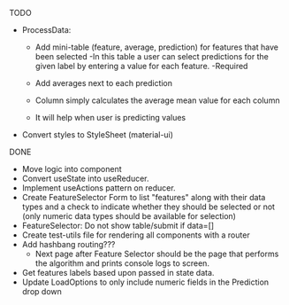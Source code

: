 TODO


- ProcessData:

    - Add mini-table (feature, average, prediction) for features that have been selected
        -In this table a user can select predictions for the given label
            by entering a value for each feature.
        -Required

    - Add averages next to each prediction
    - Column simply calculates the average mean value for each column
    - It will help when user is predicting values


- Convert styles to StyleSheet (material-ui)

DONE

- Move logic into component 
- Convert useState into useReducer.
- Implement useActions pattern on reducer.
- Create FeatureSelector Form to list "features" along with their
    data types and a check to indicate whether they should be selected
    or not (only numeric data types should be available for selection)
- FeatureSelector: Do not show table/submit if data=[]
- Create test-utils file for rendering all components with a router
- Add hashbang routing???
    - Next page after Feature Selector should be the page that performs the
    algorithm and prints console logs to screen.
- Get features labels based upon passed in state data.
- Update LoadOptions to only include numeric fields in the Prediction drop down
